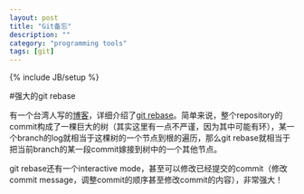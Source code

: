```yaml
---
layout: post
title: "Git备忘"
description: ""
category: "programming tools"
tags: [git]
---
```

{% include JB/setup %}

#强大的git rebase

有一个台湾人写的[博客](http://blog.yorkxin.org/posts/2011/07/29/git-rebase/)，详细介绍了[git rebase](https://www.kernel.org/pub/software/scm/git/docs/git-rebase.html)。简单来说，整个repository的commit构成了一棵巨大的树（其实这里有一点不严谨，因为其中可能有环），某一个branch的log就相当于这棵树的一个节点到根的遍历，那么git rebase就相当于把当前branch的某一段commit嫁接到树中的一个其他节点。

git rebase还有一个interactive mode，甚至可以修改已经提交的commit（修改commit message，调整commit的顺序甚至修改commit的内容），非常强大！
